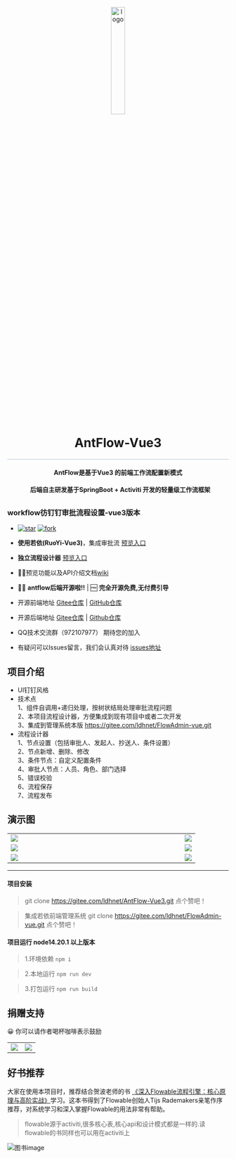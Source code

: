 <p align="center" style="margin-bottom: 0 !important">
	<img alt="logo" src="https://gitee.com/ldhnet/ant-flow/raw/master/public/images/logo.png"   width = 25%; height=25%;>
</p>
<h1 align="center" style="margin: 10px 10px; font-weight: bold;margin-top: 0 !important">AntFlow-Vue3</h1>
<h4 style="border-top: solid #ACC0D8 1px;"></h4>
<h4 align="center">AntFlow是基于Vue3 的前端工作流配置新模式 </h4>
<h4 align="center" style="margin: 0px 0px 30px 10px; ">后端自主研发基于SpringBoot + Activiti 开发的轻量级工作流框架</h4>


### workflow彷钉钉审批流程设置-vue3版本

- [![star](https://gitee.com/ldhnet/AntFlow-Vue3/badge/star.svg?theme=dark)](https://gitee.com/ldhnet/AntFlow-Vue3/stargazers)  [![fork](https://gitee.com/ldhnet/AntFlow-Vue3/badge/fork.svg?theme=dark)](https://gitee.com/ldhnet/AntFlow-Vue3/members)

-  **使用若依(RuoYi-Vue3)**，集成审批流  [预览入口](http://117.72.70.166/admin/)
-  **独立流程设计器** [预览入口](http://117.72.70.166/ant-flow/dist/) 
-  📢📢预览功能以及API介绍文档[wiki](https://gitee.com/ldhnet/AntFlow-Vue3/wikis)
-  📢📢 **antflow后端开源啦!!** | 🆓 **完全开源免费,无付费引导** 
-  开源前端地址 [Gitee仓库](https://gitee.com/ldhnet/AntFlow-Vue3) |    [GitHub仓库](https://github.com/ldhnet/AntFlow-Vue3) 
-  开源后端地址 [Gitee仓库](https://gitee.com/tylerzhou/Antflow) | [Github仓库](https://github.com/mrtylerzhou/AntFlow)
 
- QQ技术交流群（972107977） 期待您的加入
- 有疑问可以Issues留言，我们会认真对待  [issues地址](https://gitee.com/ldhnet/AntFlow-Vue3/issues)


## 项目介绍
- UI钉钉风格
- 技术点<br />
 1、组件自调用+递归处理，按树状结局处理审批流程问题<br />
 2、本项目流程设计器，方便集成到现有项目中或者二次开发<br />
 3、集成到管理系统本版 https://gitee.com/ldhnet/FlowAdmin-vue.git
- 流程设计器<br />
  1、节点设置（包括审批人、发起人、抄送人、条件设置）<br />
  2、节点新增、删除、修改<br />
  3、条件节点：自定义配置条件<br />
  4、审批人节点：人员、角色、部门选择<br />
  5、错误校验<br />
  6、流程保存<br />
  7、流程发布 

## 演示图 
<table>
    <tr>
        <td style="width:380px"><img src="https://gitee.com/ldhnet/AntFlow-Vue3/raw/master/public/images/1-1.png"/></td>
        <td><img src="https://gitee.com/ldhnet/AntFlow-Vue3/raw/master/public/images/1-2.png"/></td>
    </tr> 
    <tr>
        <td><img src="https://gitee.com/ldhnet/AntFlow-Vue3/raw/master/public/images/4.png"/></td>
        <td><img src="https://gitee.com/ldhnet/AntFlow-Vue3/raw/master/public/images/2.png"/></td>
    </tr> 
    <tr>
        <td><img src="https://gitee.com/ldhnet/AntFlow-Vue3/raw/master/public/images/1-4.png"/></td>
        <td><img src="https://gitee.com/ldhnet/AntFlow-Vue3/raw/master/public/images/3.png"/></td>
    </tr> 
</table>
  
-------------------
  
#### 项目安装

> git clone https://gitee.com/ldhnet/AntFlow-Vue3.git 点个赞吧！

> 集成若依前端管理系统 git clone https://gitee.com/ldhnet/FlowAdmin-vue.git 点个赞吧！

#### 项目运行 node14.20.1 以上版本
> 1.环境依赖  `npm i`

> 2.本地运行 `npm run dev` 

> 3.打包运行 `npm run build` 


##  捐赠支持
😀 你可以请作者喝杯咖啡表示鼓励
<table>
    <tr>
        <td><img src="https://gitee.com/ldhnet/AntFlow-Vue3/raw/master/public/images/wxpay.jpg"/></td>
        <td><img src="https://gitee.com/ldhnet/AntFlow-Vue3/raw/master/public/images/alipay.jpg"/></td>
    </tr>  
</table>

## 好书推荐

大家在使用本项目时，推荐结合贺波老师的书
[《深入Flowable流程引擎：核心原理与高阶实战》](https://item.jd.com/14804836.html)学习。这本书得到了Flowable创始人Tijs Rademakers亲笔作序推荐，对系统学习和深入掌握Flowable的用法非常有帮助。

> flowable源于activiti,很多核心表,核心api和设计模式都是一样的.读flowable的书同样也可以用在activiti上

![图书image](./doc/images/flowablebook.jpg)
